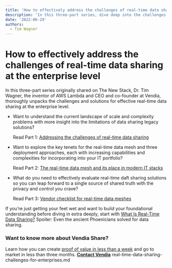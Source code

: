 ```yaml
---
title: 'How to effectively address the challenges of real-time data sharing at the enterprise level'
description: 'In this three-part series, dive deep into the challenges and solutions for evaluating and implementing real-time data sharing with confidence and control.'
date: '2022-06-29'
authors:
  - Tim Wagner
---
```

# How to effectively address the challenges of real-time data sharing at the enterprise level

In this three-part series originally shared on The New Stack, Dr. Tim Wagner, the inventor of AWS Lambda and CEO and co-founder at Vendia, thoroughly unpacks the challenges and solutions for effective real-time data sharing at the enterprise level. 



* Want to understand the current landscape of scale and complexity problems with more insight into the limitations of data sharing legacy solutions? 

    Read Part 1: [Addressing the challenges of real-time data sharing](https://thenewstack.io/addressing-the-challenges-of-real-time-data-sharing/)

* Want to explore the key tenets for the real-time data mesh and three deployment approaches, each with increasing capabilities and complexities for incorporating into your IT portfolio? 

    Read Part 2: [The real-time data mesh and its place in modern IT stacks](https://thenewstack.io/the-real-time-data-mesh-and-its-place-in-modern-it-stacks/)

* What do you need to effectively evaluate real-time daft sharing solutions so you can leap forward to a single source of shared truth with the privacy and control you crave?

    Read Part 3: [Vendor checklist for real-time data meshes](https://thenewstack.io/vendor-checklist-for-real-time-data-meshes/)


If you’re just getting your feet wet and want to build your foundational understanding before diving in extra deeply, start with [What Is Real-Time Data Sharing?](https://www.vendia.com/blog/what-is-real-time-data-sharing) Spoiler: Even the ancient Phoenicians solved for data sharing.


### Want to know more about Vendia Share? 

Learn how you can create [proof of value in less than a week](https://www.vendia.com/poc) and go to market in less than three months. **[Contact Vendia](https://www.vendia.com/contact-us)**
real-time-data-sharing-challenges-for-enterprises.md
